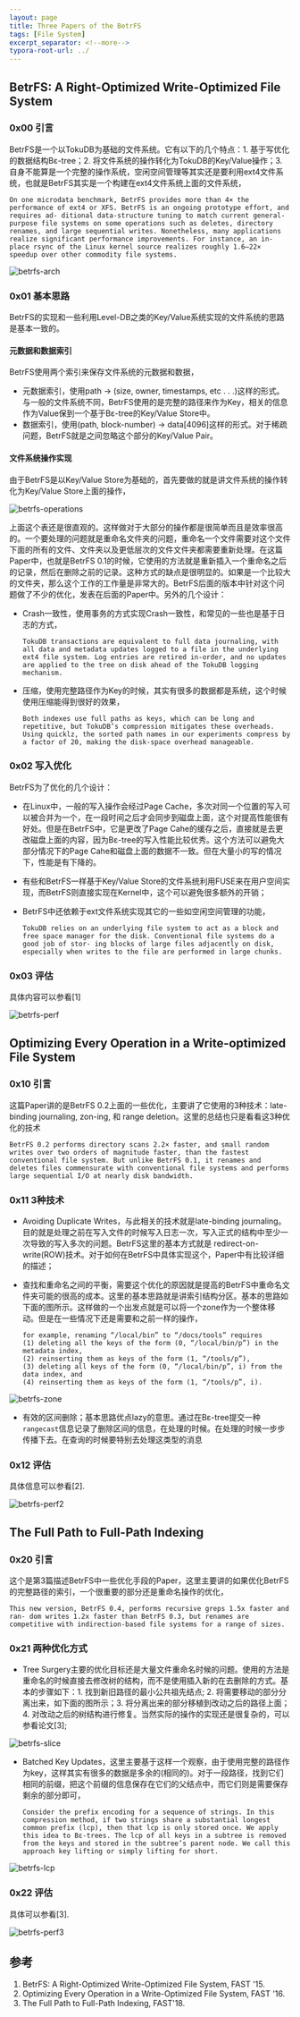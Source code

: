 ```yaml
---
layout: page
title: Three Papers of the BetrFS
tags: [File System]
excerpt_separator: <!--more-->
typora-root-url: ../
---
```


## BetrFS: A Right-Optimized Write-Optimized File System

### 0x00 引言

 BetrFS是一个以TokuDB为基础的文件系统。它有以下的几个特点：1. 基于写优化的数据结构Bε-tree；2. 将文件系统的操作转化为TokuDB的Key/Value操作；3. 自身不能算是一个完整的操作系统，空闲空间管理等其实还是要利用ext4文件系统，也就是BetrFS其实是一个构建在ext4文件系统上面的文件系统，

```
On one microdata benchmark, BetrFS provides more than 4× the performance of ext4 or XFS. BetrFS is an ongoing prototype effort, and requires ad- ditional data-structure tuning to match current general-purpose file systems on some operations such as deletes, directory renames, and large sequential writes. Nonetheless, many applications realize significant performance improvements. For instance, an in-place rsync of the Linux kernel source realizes roughly 1.6–22× speedup over other commodity file systems.
```

![betrfs-arch](/assets/img/betrfs-arch.png)

### 0x01 基本思路

 BetrFS的实现和一些利用Level-DB之类的Key/Value系统实现的文件系统的思路是基本一致的。

#### 元数据和数据索引

  BetrFS使用两个索引来保存文件系统的元数据和数据，

* 元数据索引，使用path → (size, owner, timestamps, etc . . .)这样的形式。与一般的文件系统不同，BetrFS使用的是完整的路径来作为Key，相关的信息作为Value保到一个基于Bε-tree的Key/Value Store中。
* 数据索引，使用(path, block-number) → data[4096]这样的形式。对于稀疏问题，BetrFS就是之间忽略这个部分的Key/Value Pair。

#### 文件系统操作实现

   由于BetrFS是以Key/Value Store为基础的，首先要做的就是讲文件系统的操作转化为Key/Value Store上面的操作，

![betrfs-operations](/assets/img/betrfs-operations.png)

 上面这个表还是很直观的。这样做对于大部分的操作都是很简单而且是效率很高的。一个要处理的问题就是重命名文件夹的问题，重命名一个文件需要对这个文件下面的所有的文件、文件夹以及更低层次的文件文件夹都需要重新处理。在这篇Paper中，也就是BetrFS 0.1的时候，它使用的方法就是重新插入一个重命名之后的记录，然后在删除之前的记录。这种方式的缺点是很明显的。如果是一个比较大的文件夹，那么这个工作的工作量是非常大的。BetrFS后面的版本中针对这个问题做了不少的优化，发表在后面的Paper中。另外的几个设计：

* Crash一致性，使用事务的方式实现Crash一致性，和常见的一些也是基于日志的方式，

  ```
  TokuDB transactions are equivalent to full data journaling, with all data and metadata updates logged to a file in the underlying ext4 file system. Log entries are retired in-order, and no updates are applied to the tree on disk ahead of the TokuDB logging mechanism. 
  ```

* 压缩，使用完整路径作为Key的时候，其实有很多的数据都是系统，这个时候使用压缩能得到很好的效果，

  ```
  Both indexes use full paths as keys, which can be long and repetitive, but TokuDB’s compression mitigates these overheads. Using quicklz, the sorted path names in our experiments compress by a factor of 20, making the disk-space overhead manageable.
  ```

### 0x02 写入优化

  BetrFS为了优化的几个设计：

* 在Linux中，一般的写入操作会经过Page Cache，多次对同一个位置的写入可以被合并为一个，在一段时间之后才会同步到磁盘上面，这个对提高性能很有好处。但是在BetrFS中，它是更改了Page Cahe的缓存之后，直接就是去更改磁盘上面的内容，因为Bε-tree的写入性能比较优秀。这个方法可以避免大部分情况下的Page Cahe和磁盘上面的数据不一致。但在大量小的写的情况下，性能是有下降的。

* 有些和BetrFS一样基于Key/Value Store的文件系统利用FUSE来在用户空间实现，而BetrFS则直接实现在Kernel中，这个可以避免很多额外的开销；

* BetrFS中还依赖于ext文件系统实现其它的一些如空闲空间管理的功能，

  ```
  TokuDB relies on an underlying file system to act as a block and free space manager for the disk. Conventional file systems do a good job of stor- ing blocks of large files adjacently on disk, especially when writes to the file are performed in large chunks.
  ```

### 0x03 评估

具体内容可以参看[1]

![betrfs-perf](/assets/img/betrfs-perf.png) 

## Optimizing Every Operation in a Write-optimized File System 

### 0x10 引言

 这篇Paper讲的是BetrFS 0.2上面的一些优化，主要讲了它使用的3种技术：late-binding journaling, zon-ing, 和 range deletion。这里的总结也只是看看这3种优化的技术

```
BetrFS 0.2 performs directory scans 2.2× faster, and small random writes over two orders of magnitude faster, than the fastest conventional file system. But unlike BetrFS 0.1, it renames and deletes files commensurate with conventional file systems and performs large sequential I/O at nearly disk bandwidth.
```

### 0x11 3种技术

* Avoiding Duplicate Writes，与此相关的技术就是late-binding journaling。目的就是处理之前在写入文件的时候写入日志一次，写入正式的结构中至少一次导致的写入多次的问题。BetrFS这里的基本方式就是 redirect-on-write(ROW)技术。对于如何在BetrFS中具体实现这个，Paper中有比较详细的描述；

* 查找和重命名之间的平衡，需要这个优化的原因就是提高的BetrFS中重命名文件夹可能的很高的成本。这里的基本思路就是讲索引结构分区。基本的思路如下面的图所示。这样做的一个出发点就是可以将一个zone作为一个整体移动。但是在一些情况下还是需要和之前一样的操作，

  ```
  for example, renaming “/local/bin” to “/docs/tools” requires 
  (1) deleting all the keys of the form (0, “/local/bin/p”) in the metadata index, 
  (2) reinserting them as keys of the form (1, “/tools/p”), 
  (3) deleting all keys of the form (0, “/local/bin/p”, i) from the data index, and 
  (4) reinserting them as keys of the form (1, “/tools/p”, i).
  ```


![betrfs-zone](/assets/img/betrfs-zone.png)

* 有效的区间删除；基本思路优点lazy的意思。通过在Bε-tree提交一种`rangecast`信息记录了删除区间的信息，在处理的时候。在处理的时候一步步传播下去。在查询的时候要特别去处理这类型的消息

### 0x12 评估

 具体信息可以参看[2].

![betrfs-perf2](/assets/img/betrfs-perf2.png)

## The Full Path to Full-Path Indexing

### 0x20 引言

  这个是第3篇描述BetrFS中一些优化手段的Paper，这里主要讲的如果优化BetrFS的完整路径的索引，一个很重要的部分还是重命名操作的优化，

```
This new version, BetrFS 0.4, performs recursive greps 1.5x faster and ran- dom writes 1.2x faster than BetrFS 0.3, but renames are competitive with indirection-based file systems for a range of sizes. 
```

### 0x21 两种优化方式

* Tree Surgery主要的优化目标还是大量文件重命名时候的问题。使用的方法是重命名的时候直接去修改树的结构，而不是使用插入新的在去删除的方式。基本的步骤如下：1. 找到新旧路径的最小公共祖先结点; 2. 将需要移动的部分分离出来，如下面的图所示；3. 将分离出来的部分移植到改动之后的路径上面；4. 对改动之后的树结构进行修复。当然实际的操作的实现还是很复杂的，可以参看论文[3];

![betrfs-slice](/assets/img/betrfs-slice.png)

* Batched Key Updates，这里主要基于这样一个观察，由于使用完整的路径作为key，这样其实有很多的数据是多余的(相同的)。对于一段路径，找到它们相同的前缀，把这个前缀的信息保存在它们的父结点中，而它们则是需要保存剩余的部分即可，

  ```
  Consider the prefix encoding for a sequence of strings. In this compression method, if two strings share a substantial longest common prefix (lcp), then that lcp is only stored once. We apply this idea to Bε-trees. The lcp of all keys in a subtree is removed from the keys and stored in the subtree’s parent node. We call this approach key lifting or simply lifting for short.
  ```

![betrfs-lcp](/assets/img/betrfs-lcp.png)

### 0x22 评估

 具体可以参看[3].

![betrfs-perf3](/assets/img/betrfs-perf3.png)

## 参考

1. BetrFS: A Right-Optimized Write-Optimized File System, FAST '15.
2. Optimizing Every Operation in a Write-Optimized File System, FAST '16.
3. The Full Path to Full-Path Indexing, FAST'18.

